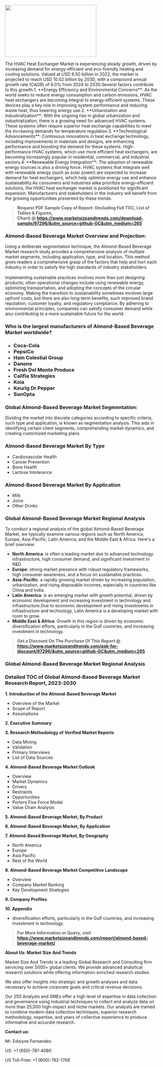 <p><img class="alignnone size-medium wp-image-20088" src="https://ffe5etoiles.com/wp-content/uploads/2024/12/MST1-300x171.png" alt="" width="300" height="171" /></p>The HVAC Heat Exchanger Market is experiencing steady growth, driven by increasing demand for energy-efficient and eco-friendly heating and cooling solutions. Valued at USD 6.50 billion in 2022, the market is projected to reach USD 10.02 billion by 2030, with a compound annual growth rate (CAGR) of 6.0% from 2024 to 2030.Several factors contribute to this growth:1. **Energy Efficiency and Environmental Concerns**: As the world seeks to reduce energy consumption and carbon emissions, HVAC heat exchangers are becoming integral to energy-efficient systems. These devices play a key role in improving system performance and reducing waste heat, thus lowering energy use.2. **Urbanization and Industrialization**: With the ongoing rise in global urbanization and industrialization, there is a growing need for advanced HVAC systems. These systems often require superior heat exchange capabilities to meet the increasing demands for temperature regulation.3. **Technological Advancements**: Continuous innovations in heat exchange technology, including improvements in materials and designs, are enhancing performance and boosting the demand for these systems. High-performance HVAC systems, which use more efficient heat exchangers, are becoming increasingly popular in residential, commercial, and industrial sectors.4. **Renewable Energy Integration**: The adoption of renewable energy sources is also a driving force. HVAC systems that integrate well with renewable energy (such as solar power) are expected to increase demand for heat exchangers, which help optimize energy use and enhance sustainability.As consumers and industries alike prioritize energy-efficient solutions, the HVAC heat exchanger market is positioned for significant expansion. Manufacturers and stakeholders in the industry will benefit from the growing opportunities presented by these trends.</p><blockquote id="" class=""><strong>Request PDF Sample Copy of Report: (Including Full TOC, List of Tables &amp; Figures, Chart)&nbsp;@&nbsp;<strong><a href="https://www.marketsizeandtrends.com/download-sample/97296/&utm_source=github-GC&utm_medium=265" target="_blank">https://www.marketsizeandtrends.com/download-sample/97296/&utm_source=github-GC&utm_medium=265</a></strong></strong></blockquote><h3 id="" class="">Almond-Based Beverage Market&nbsp;Overview and Projection:</h3><p id="" class="">Using a deliberate segmentation technique, the Almond-Based Beverage Market research study provides a comprehensive analysis of multiple market segments, including application, type, and location. This method gives readers a comprehensive grasp of the factors that help and hurt each industry in order to satisfy the high standards of industry stakeholders. <br /> <br />Implementing sustainable practices involves more than just designing products; other operational changes include using renewable energy, optimizing transportation, and adopting the concepts of the circular economy. Making the transition to sustainability sometimes involves large upfront costs, but there are also long-term benefits, such improved brand reputation, customer loyalty, and regulatory compliance. By adhering to environmental principles, companies can satisfy consumer demand while also contributing to a more sustainable future for the world.</p><h3 id="" class="">Who is the largest manufacturers of&nbsp;Almond-Based Beverage Market worldwide?</h3><h3 class=""><p><ul><li>Coca-Cola </li><li> PepsiCo </li><li> Hain Celestial Group </li><li> Danone </li><li> Fresh Del Monte Produce </li><li> Califia Strategies </li><li> Koia </li><li> Keurig Dr Pepper </li><li> SunOpta</li></ul></p></h3><h3 id="" class="">Global&nbsp;Almond-Based Beverage Market Segmentation:</h3><p id="" class="">Dividing the market into discrete categories according to specific criteria, such type and application, is known as segmentation analysis. This aids in identifying certain client segments, comprehending market dynamics, and creating customized marketing plans.</p><h3 id="" class="">Almond-Based Beverage Market&nbsp;By Type</h3><p><p><ul><li>Cardiovascular Health</li><li> Cancer Prevention</li><li> Bone Health</li><li> Lactose Intolerance</p></li></ul></p></p><h3 id="" class="">Almond-Based Beverage Market&nbsp;By Application</h3><p class=""><p><ul><li>Milk</li><li> Juice</li><li> Other Drinks</li></ul></p></p><h3 id="" class="">Global Almond-Based Beverage Market Regional Analysis</h3><p id="" class="">To conduct a regional analysis of the global Almond-Based Beverage Market, we typically examine various regions such as North America, Europe, Asia-Pacific, Latin America, and the Middle East &amp; Africa. Here's a brief overview:</p><ul><li><strong>North America</strong>: is often a leading market due to advanced technology infrastructure, high consumer demand, and significant investment in R&amp;D.</li><li><strong>Europe</strong>: strong market presence with robust regulatory frameworks, high consumer awareness, and a focus on sustainable practices.</li><li><strong>Asia-Pacific</strong>: a rapidly growing market driven by increasing population, urbanization, and rising disposable incomes, especially in countries like China and India.</li><li><strong>Latin America</strong>: is an emerging market with growth potential, driven by economic development and increasing investment in technology and infrastructure.Due to economic development and rising investments in infrastructure and technology, Latin America is a developing market with room to grow.</li><li><strong>Middle East &amp; Africa</strong>: Growth in this region is driven by economic diversification efforts, particularly in the Gulf countries, and increasing investment in technology.</li></ul><blockquote id="" class=""><strong>Get a Discount On The Purchase Of This Report @ <strong><a href="https://www.marketsizeandtrends.com/ask-for-discount/97296/&utm_source=github-GC&utm_medium=265" target="_blank">https://www.marketsizeandtrends.com/ask-for-discount/97296/&utm_source=github-GC&utm_medium=265</a></strong></strong></blockquote><h3 id="" class="">Global Almond-Based Beverage Market Regional Analysis</h3><h3 id="" class="">Detailed TOC of Global Almond-Based Beverage Market Research Report, 2023-2030</h3><p id="" class=""><strong>1. Introduction of the Almond-Based Beverage Market</strong></p><ul><li>Overview of the Market</li><li>Scope of Report</li><li>Assumptions</li></ul><p id="" class=""><strong>2. Executive Summary</strong></p><p id="" class=""><strong>3. Research Methodology of Verified Market Reports</strong></p><ul><li>Data Mining</li><li>Validation</li><li>Primary Interviews</li><li>List of Data Sources</li></ul><p id="" class=""><strong>4. Almond-Based Beverage Market Outlook</strong></p><ul><li>Overview</li><li>Market Dynamics</li><li>Drivers</li><li>Restraints</li><li>Opportunities</li><li>Porters Five Force Model</li><li>Value Chain Analysis</li></ul><p id="" class=""><strong>5. Almond-Based Beverage Market, By Product</strong></p><p id="" class=""><strong>6. Almond-Based Beverage Market, By Application</strong></p><p id="" class=""><strong>7. Almond-Based Beverage Market, By Geography</strong></p><ul><li>North America</li><li>Europe</li><li>Asia Pacific</li><li>Rest of the World</li></ul><p id="" class=""><strong>8. Almond-Based Beverage Market Competitive Landscape</strong></p><ul><li>Overview</li><li>Company Market Ranking</li><li>Key Development Strategies</li></ul><p id="" class=""><strong>9. Company Profiles</strong></p><p id="" class=""><strong>10. Appendix</strong></p><ul><li>diversification efforts, particularly in the Gulf countries, and increasing investment in technology.</li></ul><blockquote id="" class=""><strong>For More Information or Query, visit <strong><strong><a href="https://www.marketsizeandtrends.com/report/almond-based-beverage-market/" target="_blank">https://www.marketsizeandtrends.com/report/almond-based-beverage-market/</a></strong></strong></strong></blockquote><p id="" class=""><strong>About Us: Market Size And Trends</strong></p><p id="" class="">Market Size And Trends is a leading Global Research and Consulting firm servicing over 5000+ global clients. We provide advanced analytical research solutions while offering information-enriched research studies.</p><p id="" class="">We also offer insights into strategic and growth analyses and data necessary to achieve corporate goals and critical revenue decisions.</p><p id="" class="">Our 250 Analysts and SMEs offer a high level of expertise in data collection and governance using industrial techniques to collect and analyze data on more than 25,000 high-impact and niche markets. Our analysts are trained to combine modern data collection techniques, superior research methodology, expertise, and years of collective experience to produce informative and accurate research.</p><p id="" class=""><strong>Contact us:</strong></p><p id="" class="">Mr. Edwyne Fernandes</p><p id="" class="">US: +1 (650)-781-4080</p><p id="" class="">US Toll-Free: +1 (800)-782-1768</p>
